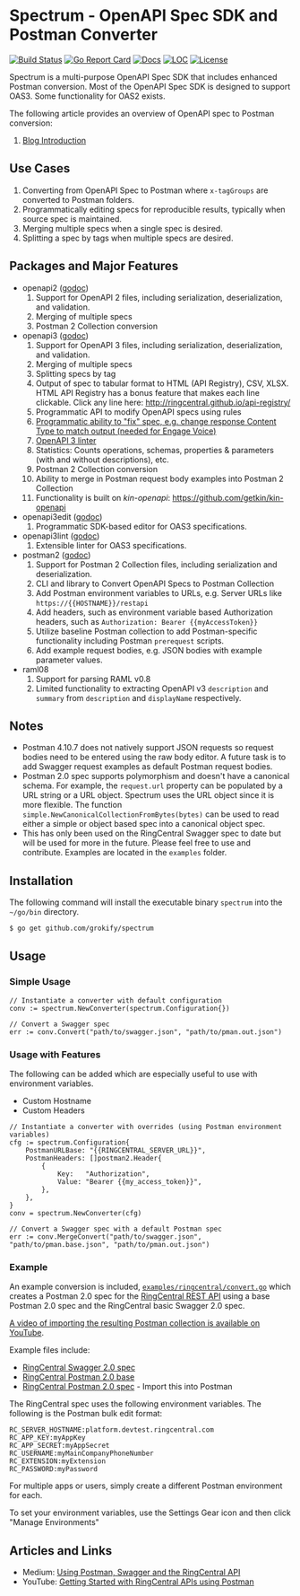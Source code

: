 Spectrum - OpenAPI Spec SDK and Postman Converter
=================================================

[![Build Status][build-status-svg]][build-status-url]
[![Go Report Card][goreport-svg]][goreport-url]
[![Docs][docs-godoc-svg]][docs-godoc-url]
[![LOC][loc-svg]][repo-url]
[![License][license-svg]][license-url]

Spectrum is a multi-purpose OpenAPI Spec SDK that includes enhanced Postman conversion. Most of the OpenAPI Spec SDK is designed to support OAS3. Some functionality for OAS2 exists.

The following article provides an overview of OpenAPI spec to Postman conversion:

1. [Blog Introduction](https://medium.com/ringcentral-developers/using-postman-with-swagger-and-the-ringcentral-api-523712f792a0)

## Use Cases

1. Converting from OpenAPI Spec to Postman where `x-tagGroups` are converted to Postman folders.
1. Programmatically editing specs for reproducible results, typically when source spec is maintained.
1. Merging multiple specs when a single spec is desired.
1. Splitting a spec by tags when multiple specs are desired.

## Packages and Major Features

* openapi2 ([godoc](https://pkg.go.dev/github.com/grokify/spectrum/openapi2))
  1. Support for OpenAPI 2 files, including serialization, deserialization, and validation.
  1. Merging of multiple specs
  1. Postman 2 Collection conversion
* openapi3 ([godoc](https://pkg.go.dev/github.com/grokify/spectrum/openapi3))
  1. Support for OpenAPI 3 files, including serialization, deserialization, and validation.
  1. Merging of multiple specs
  1. Splitting specs by tag
  1. Output of spec to tabular format to HTML (API Registry), CSV, XLSX. HTML API Registry has a bonus feature that makes each line clickable. Click any line here: http://ringcentral.github.io/api-registry/
  1. Programmatic API to modify OpenAPI specs using rules
  1. [Programmatic ability to "fix" spec, e.g. change response Content Type to match output (needed for Engage Voice)](docs/openapi3_fix.md)
  1. [OpenAPI 3 linter](openapi3/openapi3lint)
  1. Statistics: Counts operations, schemas, properties & parameters (with and without descriptions), etc.
  1. Postman 2 Collection conversion
  1. Ability to merge in Postman request body examples into Postman 2 Collection
  1. Functionality is built on *kin-openapi*: https://github.com/getkin/kin-openapi
* openapi3edit ([godoc](https://pkg.go.dev/github.com/grokify/spectrum/openapi3edit))
  1. Programmatic SDK-based editor for OAS3 specifications.
* openapi3lint ([godoc](https://pkg.go.dev/github.com/grokify/spectrum/openapi3lint))
  1. Extensible linter for OAS3 specifications.
* postman2 ([godoc](https://pkg.go.dev/github.com/grokify/spectrum/postman2))
  1. Support for Postman 2 Collection files, including serialization and deserialization.
  1. CLI and library to Convert OpenAPI Specs to Postman Collection
  1. Add Postman environment variables to URLs, e.g. Server URLs like `https://{{HOSTNAME}}/restapi`
  1. Add headers, such as environment variable based Authorization headers, such as `Authorization: Bearer {{myAccessToken}}`
  1. Utilize baseline Postman collection to add Postman-specific functionality including Postman `prerequest` scripts.
  1. Add example request bodies, e.g. JSON bodies with example parameter values.
* raml08
  1. Support for parsing RAML v0.8
  1. Limited functionality to extracting OpenAPI v3 `description` and `summary` from `description` and `displayName` respectively.

## Notes

* Postman 4.10.7 does not natively support JSON requests so request bodies need to be entered using the raw body editor. A future task is to add Swagger request examples as default Postman request bodies.
* Postman 2.0 spec supports polymorphism and doesn't have a canonical schema. For example, the `request.url` property can be populated by a URL string or a URL object. Spectrum uses the URL object since it is more flexible. The function `simple.NewCanonicalCollectionFromBytes(bytes)` can be used to read either a simple or object based spec into a canonical object spec.
* This has only been used on the RingCentral Swagger spec to date but will be used for more in the future. Please feel free to use and contribute. Examples are located in the `examples` folder.

## Installation

The following command will install the executable binary `spectrum` into the `~/go/bin` directory.

```bash
$ go get github.com/grokify/spectrum
```

## Usage

### Simple Usage

```
// Instantiate a converter with default configuration
conv := spectrum.NewConverter(spectrum.Configuration{})

// Convert a Swagger spec
err := conv.Convert("path/to/swagger.json", "path/to/pman.out.json")
```

### Usage with Features

The following can be added which are especially useful to use with environment variables.

* Custom Hostname
* Custom Headers

```
// Instantiate a converter with overrides (using Postman environment variables)
cfg := spectrum.Configuration{
	PostmanURLBase: "{{RINGCENTRAL_SERVER_URL}}",
	PostmanHeaders: []postman2.Header{
		{
			Key:   "Authorization",
			Value: "Bearer {{my_access_token}}",
		},
	},
}
conv = spectrum.NewConverter(cfg)

// Convert a Swagger spec with a default Postman spec
err := conv.MergeConvert("path/to/swagger.json", "path/to/pman.base.json", "path/to/pman.out.json")
```

### Example

An example conversion is included, [`examples/ringcentral/convert.go`](https://github.com/grokify/spectrum/blob/master/examples/ringcentral/convert.go) which creates a Postman 2.0 spec for the [RingCentral REST API](https://developers.ringcentral.com) using a base Postman 2.0 spec and the RingCentral basic Swagger 2.0 spec.

[A video of importing the resulting Postman collection is available on YouTube](https://youtu.be/5kE4UPXJ-5Q).

Example files include:

* [RingCentral Swagger 2.0 spec](https://github.com/grokify/spectrum/blob/master/examples/ringcentral/ringcentral.spec.swagger2.2019110220191017-1140.json)
* [RingCentral Postman 2.0 base](https://github.com/grokify/spectrum/blob/master/examples/ringcentral/ringcentral.postman2.base.json)
* [RingCentral Postman 2.0 spec](https://github.com/grokify/spectrum/blob/master/examples/ringcentral/ringcentral.spec.postman2.2019110220191017-1140.json) - Import this into Postman

The RingCentral spec uses the following environment variables. The following is the Postman bulk edit format:

```
RC_SERVER_HOSTNAME:platform.devtest.ringcentral.com
RC_APP_KEY:myAppKey
RC_APP_SECRET:myAppSecret
RC_USERNAME:myMainCompanyPhoneNumber
RC_EXTENSION:myExtension
RC_PASSWORD:myPassword
```

For multiple apps or users, simply create a different Postman environment for each.

To set your environment variables, use the Settings Gear icon and then click "Manage Environments"

## Articles and Links

* Medium: [Using Postman, Swagger and the RingCentral API](https://medium.com/ringcentral-developers/using-postman-with-swagger-and-the-ringcentral-api-523712f792a0)
* YouTube: [Getting Started with RingCentral APIs using Postman](https://youtu.be/5kE4UPXJ-5Q)

 [build-status-svg]: https://github.com/grokify/spectrum/workflows/go%20build/badge.svg
 [build-status-url]: https://github.com/grokify/spectrum/actions/workflows/test.yaml
 [goreport-svg]: https://goreportcard.com/badge/github.com/grokify/spectrum
 [goreport-url]: https://goreportcard.com/report/github.com/grokify/spectrum
 [docs-godoc-svg]: https://pkg.go.dev/badge/github.com/grokify/spectrum
 [docs-godoc-url]: https://pkg.go.dev/github.com/grokify/spectrum
 [loc-svg]: https://tokei.rs/b1/github/grokify/spectrum
 [repo-url]: https://github.com/grokify/spectrum
 [license-svg]: https://img.shields.io/badge/license-MIT-blue.svg
 [license-url]: https://github.com/grokify/spectrum/blob/master/LICENSE

